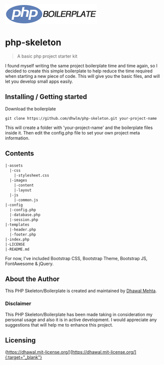![Logo of the project](https://raw.githubusercontent.com/dhwlm/php-skeleton/master/assets/images/content/read-me-php-boilerplate.png)

# php-skeleton
> A basic php project starter kit

I found myself writing the same project boilerplate time and time again, so I decided to create this simple boilerplate to help reduce the time required when starting a new piece of code. This will give you the basic files, and will let you develop small apps easily.

## Installing / Getting started

Download the boilerplate

```shell
git clone https://github.com/dhwlm/php-skeleton.git your-project-name
```

This will create a folder with 'your-project-name' and the boilerplate files inside it. Then edit the config.php file to set your own project meta information.

## Contents

```shell
|-assets
  |-css
    |-stylesheet.css
  |-images
    |-content
    |-layout
  |-js
    |-common.js
|-config
  |-config.php
  |-database.php
  |-session.php
|-templates
  |-header.php
  |-footer.php
|-index.php
|-LICENSE
|-README.md
 ```

 For now, I've included Bootstrap CSS, Bootstrap Theme, Bootstrap JS, FontAwesome & jQuery.

## About the Author
This PHP Skeleton/Boilerplate is created and maintained by [Dhawal Mehta](http://dhawalmehta.com).

### Disclaimer
This PHP Skeleton/Boilerplate has been made taking in consideration my personal usage and also it is in active development. I would appreciate any suggestions that will help me to enhance this project.

## Licensing
(https://dhawal.mit-license.org/)[https://dhawal.mit-license.org/]{:target="_blank"}
